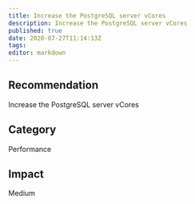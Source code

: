 ```yaml
---
title: Increase the PostgreSQL server vCores
description: Increase the PostgreSQL server vCores
published: true
date: 2020-07-27T11:14:13Z
tags:
editor: markdown
---
```


## Recommendation
Increase the PostgreSQL server vCores

## Category
Performance

## Impact
Medium

